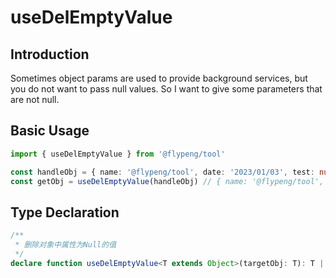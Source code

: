 # useDelEmptyValue

## Introduction

Sometimes object params are used to provide background services, but you do not want to pass null values. So I want to give some parameters that are not null.

## Basic Usage

```ts
import { useDelEmptyValue } from '@flypeng/tool'

const handleObj = { name: '@flypeng/tool', date: '2023/01/03', test: null }
const getObj = useDelEmptyValue(handleObj) // { name: '@flypeng/tool', date: '2023/01/03' }
```

## Type Declaration

```ts
/**
 * 删除对象中属性为Null的值
 */
declare function useDelEmptyValue<T extends Object>(targetObj: T): T | undefined
```

